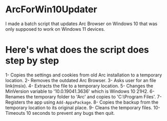 # ArcForWin10Updater
I made a batch script that updates Arc Browser on Windows 10 that was only supposed to work on Windows 11 devices.

# Here's what does the script does step by step
1- Copies the settings and cookies from old Arc installation to a temporary location.
2- Removes the outdated Arc Browser.
3- Asks user for an file link(msix).
4- Extracts the file to a temporary location.
5- Changes the MinVersion variable to '10.0.19041.3636' which is Windows 10 21H2.
6- Renames the temporary folder to 'Arc' and copies to 'C:\Program Files\'.
7- Registers the app using `Add-AppxPackage`.
8- Copies the backup from the temporary location to its original place.
9- Cleans the temporary files.
10- Timeouts 10 seconds to prevent any bugs then quit.
